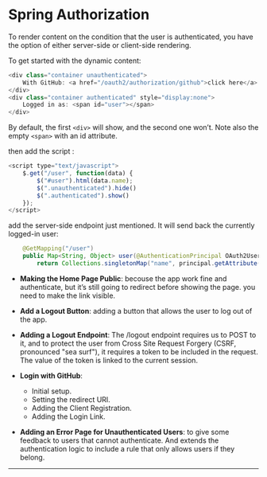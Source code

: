 # Spring Authorization

To render content on the condition that the user is authenticated, you have the option of either server-side or client-side rendering.

To get started with the dynamic content:

```java
<div class="container unauthenticated">
    With GitHub: <a href="/oauth2/authorization/github">click here</a>
</div>
<div class="container authenticated" style="display:none">
    Logged in as: <span id="user"></span>
</div>
```

By default, the first `<div>` will show, and the second one won’t. Note also the empty `<span>` with an id attribute.

then add the script :

```js
<script type="text/javascript">
    $.get("/user", function(data) {
        $("#user").html(data.name);
        $(".unauthenticated").hide()
        $(".authenticated").show()
    });
</script>
```

add the server-side endpoint just mentioned. It will send back the currently logged-in user:

```java
    @GetMapping("/user")
    public Map<String, Object> user(@AuthenticationPrincipal OAuth2User principal) {
        return Collections.singletonMap("name", principal.getAttribute("name"));}
```

- **Making the Home Page Public**: becouse the app work fine and authenticate, but it’s still going to redirect before showing the page. you need to make the link visible.

- **Add a Logout Button**: adding a button that allows the user to log out of the app.

- **Adding a Logout Endpoint**: The /logout endpoint requires us to POST to it, and to protect the user from Cross Site Request Forgery (CSRF, pronounced "sea surf"), it requires a token to be included in the request. The value of the token is linked to the current session.

- **Login with GitHub**:

  - Initial setup.
  - Setting the redirect URI.
  - Adding the Client Registration.
  - Adding the Login Link.

- **Adding an Error Page for Unauthenticated Users**: to give some feedback to users that cannot authenticate. And extends the authentication logic to include a rule that only allows users if they belong.

<hr>
<br>
